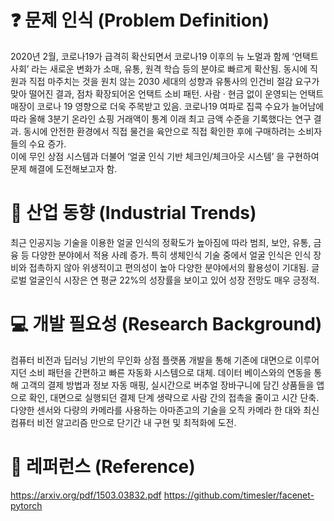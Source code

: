 # ❓ 문제 인식 (Problem Definition)
2020년 2월, 코로나19가 급격히 확산되면서 코로나19 이후의 뉴 노멀과 함께 ‘언택트 사회’ 라는 새로운 변화가 소매, 유통, 원격 학습 등의 분야로 빠르게 확산됨. 
동시에 직원과 직접 마주치는 것을 원치 않는 2030 세대의 성향과 유통사의 인건비 절감 요구가 맞아 떨어진 결과, 점차 확장되어온 언택트 소비 패턴. 
사람 · 현금 없이 운영되는 언택트 매장이 코로나 19 영향으로 더욱 주목받고 있음.
코로나19 여파로 집콕 수요가 늘어남에 따라 올해 3분기 온라인 쇼핑 거래액이 통계 이래 최고 금액 수준을 기록했다는 연구 결과.
동시에 안전한 환경에서 직접 물건을 육안으로 직접 확인한 후에 구매하려는 소비자들의 수요 증가.  
이에 무인 상점 시스템과 더불어 ‘얼굴 인식 기반 체크인/체크아웃 시스템’ 을 구현하여 문제 해결에 도전해보고자 함.

# 🏃 산업 동향 (Industrial Trends)
최근 인공지능 기술을 이용한 얼굴 인식의 정확도가 높아짐에 따라 범죄, 보안, 유통, 금융 등 다양한 분야에서 적용 사례 증가.
특히 생체인식 기술 중에서 얼굴 인식은 인식 장비와 접촉하지 않아 위생적이고 편의성이 높아 다양한 분야에서의 활용성이 기대됨.
글로벌 얼굴인식 시장은 연 평균 22%의 성장률을 보이고 있어 성장 전망도 매우 긍정적.

# 💻 개발 필요성 (Research Background)
컴퓨터 비전과 딥러닝 기반의  무인화 상점 플랫폼 개발을 통해 기존에 대면으로 이루어지던 소비 패턴을 간편하고 빠른 자동화 시스템으로 대체.
데이터 베이스와의 연동을 통해 고객의 결제 방법과 정보 자동 매핑,
실시간으로 버추얼 장바구니에 담긴 상품들을 앱으로 확인, 
대면으로 실행되던 결제 단계 생략으로 사람 간의 접촉을 줄이고 시간 단축.
다양한 센서와 다량의 카메라를 사용하는 아마존고의 기술을 오직 카메라 한 대와 최신 컴퓨터 비전 알고리즘 만으로 단기간 내 구현 및 최적화에 도전.

# 📝 레퍼런스 (Reference)
https://arxiv.org/pdf/1503.03832.pdf
https://github.com/timesler/facenet-pytorch
